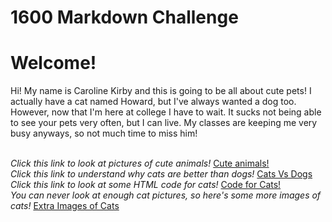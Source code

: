 # 1600 Markdown Challenge

<h1>Welcome!</h1>

<p1>
Hi! My name is Caroline Kirby and this is going to be all about cute pets! I actually have a cat named Howard, but I've always wanted a dog too. However, now that I'm here at college I have to wait. It sucks not being able to see your pets very often, but I can live. My classes are keeping me very busy anyways, so not much time to miss him!
</p1><br><br>

*Click this link to look at pictures of cute animals!* [Cute animals!](cute_animals.md)<br>
*Click this link to understand why cats are better than dogs!* [Cats Vs Dogs](cats_vs_dogs.md)<br>
*Click this link to look at some HTML code for cats!* [Code for Cats!](code_for_cats.md)<br>
*You can never look at enough cat pictures, so here's some more images of cats!* [Extra Images of Cats](more_images_of_cats.md)
